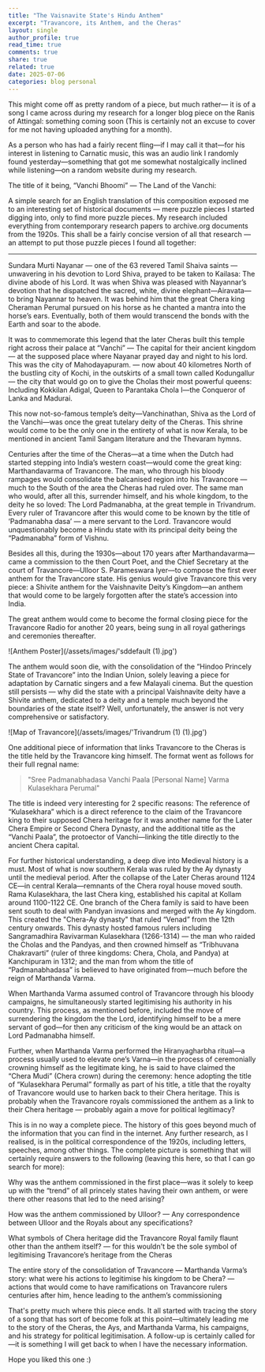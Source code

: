 ```yaml
---
title: "The Vaisnavite State's Hindu Anthem"
excerpt: "Travancore, its Anthem, and the Cheras"
layout: single
author_profile: true
read_time: true
comments: true
share: true
related: true
date: 2025-07-06
categories: blog personal
---
```


This might come off as pretty random of a piece, but much rather— it is of a song I came across during my research for a longer blog piece on the Ranis of Attingal: something coming soon (This is certainly not an excuse to cover for me not having uploaded anything for a month).

As a person who has had a fairly recent fling—if I may call it that—for his interest in listening to Carnatic music, this was an audio link I randomly found yesterday—something that got me somewhat nostalgically inclined while listening—on a random website during my research. 

The title of it being, “Vanchi Bhoomi” — The Land of the Vanchi:


A simple search for an English translation of this composition exposed me to an interesting set of historical documents — mere puzzle pieces I started digging into, only to find more puzzle pieces. My research included everything from contemporary research papers to archive.org documents from the 1920s. This shall be a fairly concise version of all that research — an attempt to put those puzzle pieces I found all together:


__________

Sundara Murti Nayanar — one of the 63 revered Tamil Shaiva saints — unwavering in his devotion to Lord Shiva, prayed to be taken to Kailasa: The divine abode of his Lord. It was when Shiva was pleased with Nayannar’s devotion that he dispatched the sacred, white, divine elephant—Airavata—to bring Nayannar to heaven. It was behind him that the great Chera king Cheraman Perumal pursued on his horse as he chanted a mantra into the horse’s ears. Eventually, both of them would transcend the bonds with the Earth and soar to the abode. 

It was to commemorate this legend that the later Cheras built this temple right across their palace at “Vanchi” — The capital for their ancient kingdom — at the supposed place where Nayanar prayed day and night to his lord. This was the city of Mahodayapuram. — now about 40 kilometres North of the bustling city of Kochi, in the outskirts of a small town called Kodungallur — the city that would go on to give the Cholas their most powerful queens: Including Kokkilan Adigal, Queen to Parantaka Chola I—the Conqueror of Lanka and Madurai.

This now not-so-famous temple’s deity—Vanchinathan, Shiva as the Lord of the Vanchi—was once the great tutelary deity of the Cheras. This shrine would come to be the only one in the entirety of what is now Kerala, to be mentioned in ancient Tamil Sangam literature and the Thevaram hymns.

Centuries after the time of the Cheras—at a time when the Dutch had started stepping into India’s western coast—would come the great king: Marthandavarma of Travancore. The man, who through his bloody rampages would consolidate the balcanised region into his Travancore — much to the South of the area the Cheras had ruled over. The same man who would, after all this, surrender himself, and his whole kingdom, to the deity he so loved: The Lord Padmanabha, at the great temple in Trivandrum.  Every ruler of Travancore after this would come to be known by the title of ‘Padmanabha dasa’ — a mere servant to the Lord. Travancore would unquestionably become a Hindu state with its principal deity being the “Padmanabha” form of Vishnu.

Besides all this, during the 1930s—about 170 years after Marthandavarma—came a commission to the then Court Poet, and the Chief Secretary at the court of Travancore—Ulloor S. Parameswara Iyer—to compose the first ever anthem for the Travancore state. His genius would give Travancore this very piece: a Shivite anthem for the Vaishnavite Deity’s Kingdom—an anthem that would come to be largely forgotten after the state’s accession into India.

The great anthem would come to become the formal closing piece for the Travancore Radio for another 20 years, being sung in all royal gatherings and ceremonies thereafter. 

![Anthem Poster](/assets/images/'sddefault (1).jpg')

The anthem would soon die, with the consolidation of the “Hindoo Princely State of Travancore” into the Indian Union, solely leaving a piece for adaptation by Carnatic singers and a few Malayali cinema. But the question still persists — why did the state with a principal Vaishnavite deity have a Shivite anthem, dedicated to a deity and a temple much beyond the boundaries of the state itself? Well, unfortunately, the answer is not very comprehensive or satisfactory.

![Map of Travancore](/assets/images/'Trivandrum (1) (1).jpg')

One additional piece of information that links Travancore to the Cheras is the title held by the Travancore king himself. The format went as follows for their full regnal name:
> "Sree Padmanabhadasa Vanchi Paala [Personal Name] Varma Kulasekhara Perumal"

The title is indeed very interesting for 2 specific reasons: The reference of “Kulasekhara” which is a direct reference to the claim of the Travancore king to their supposed Chera heritage for it was another name for the Later Chera Empire or Second Chera Dynasty, and the additional title as the “Vanchi Paala”, the protoector of Vanchi—linking the title directly to the ancient Chera capital. 

For further historical understanding, a deep dive into Medieval history is a must. Most of what is now southern Kerala was ruled by the Ay dynasty until the medieval period. After the collapse of the Later Cheras around 1124 CE—in central Kerala—remnants of the Chera royal house moved south. Rama Kulasekhara, the last Chera king, established his capital at Kollam around 1100-1122 CE. One branch of the Chera family is said to have been sent south to deal with Pandyan invasions and merged with the Ay kingdom. This created the "Chera-Ay dynasty" that ruled “Venad” from the 12th century onwards. This dynasty hosted famous rulers including Sangramadhira Ravivarman Kulasekhara (1266-1314) — the man who raided the Cholas and the Pandyas, and then crowned himself as “Tribhuvana Chakravarti” (ruler of three kingdoms: Chera, Chola, and Pandya) at Kanchipuram in 1312; and the man from whom the title of “Padmanabhadasa” is believed to have originated from—much before the reign of Marthanda Varma.

When Marthanda Varma assumed control of Travancore through his bloody campaigns, he simultaneously started legitimising his authority in his country. This process, as mentioned before, included the move of surrendering the kingdom the the Lord, identifying himself to be a mere servant of god—for then any criticism of the king would be an attack on Lord Padmanabha himself. 

Further, when Marthanda Varma performed the Hiranyagharbha ritual—a process usually used to elevate one’s Varna—in the process of ceremonially crowning himself as the legitimate king, he is said to have claimed the “Chera Mudi” (Chera crown) during the ceremony: hence adopting the title of “Kulasekhara Perumal” formally as part of his title, a title that the royalty of Travancore would use to harken back to their Chera heritage. This is probably when the Travancore royals commissioned the anthem as a link to their Chera heritage — probably again a move for political legitimacy?

This is in no way a complete piece. The history of this goes beyond much of the information that you can find in the internet. Any further research, as I realised, is in the political correspondence of the 1920s, including letters, speeches, among other things. The complete picture is something that will certainly require answers to the following (leaving this here, so that I can go search for more):

Why was the anthem commissioned in the first place—was it solely to keep up with the “trend” of all princely states having their own anthem, or were there other reasons that led to the need arising?

How was the anthem commissioned by Ulloor? — Any correspondence between Ulloor and the Royals about any specifications?

What symbols of Chera heritage did the Travancore Royal family flaunt other than the anthem itself? — for this wouldn't be the sole symbol of legitimising Travancore’s heritage from the Cheras

The entire story of the consolidation of Travancore — Marthanda Varma’s story: what were his actions to legitimise his kingdom to be Chera? —actions that would come to have ramifications on Travancore rulers centuries after him, hence leading to the anthem’s commissioning

That's pretty much where this piece ends. It all started with tracing the story of a song that has sort of become folk at this point—ultimately leading me to the story of the Cheras, the Ays, and Marthanda Varma, his campaigns, and his strategy for political legitimisation. A follow-up is certainly called for—it is something I will get back to when I have the necessary information.

Hope you liked this one :)


